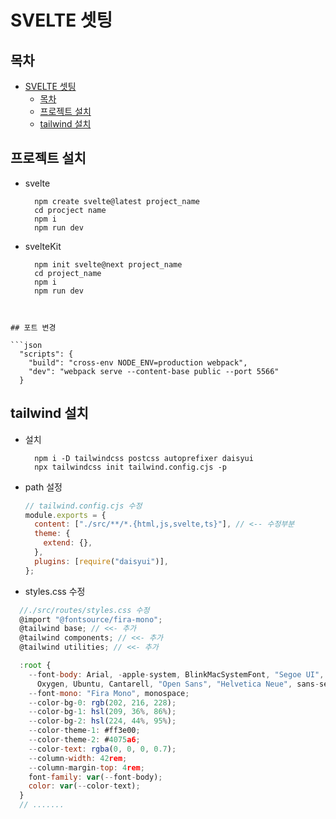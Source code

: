 # SVELTE 셋팅

## 목차

- [SVELTE 셋팅](#svelte-셋팅)
  - [목차](#목차)
  - [프로젝트 설치](#프로젝트-설치)
  - [tailwind 설치](#tailwind-설치)

## 프로젝트 설치

- svelte
  ```
    npm create svelte@latest project_name
    cd procject name
    npm i
    npm run dev
  ```
- svelteKit
  ```
    npm init svelte@next project_name
    cd project_name
    npm i
    npm run dev
  ```

````


## 포트 변경

```json
  "scripts": {
    "build": "cross-env NODE_ENV=production webpack",
    "dev": "webpack serve --content-base public --port 5566"
  }
````

## tailwind 설치

- 설치

  ```
    npm i -D tailwindcss postcss autoprefixer daisyui
    npx tailwindcss init tailwind.config.cjs -p
  ```

- path 설정
  ```js
  // tailwind.config.cjs 수정
  module.exports = {
    content: ["./src/**/*.{html,js,svelte,ts}"], // <-- 수정부분
    theme: {
      extend: {},
    },
    plugins: [require("daisyui")],
  };
  ```
- styles.css 수정

```js
  //./src/routes/styles.css 수정
  @import "@fontsource/fira-mono";
  @tailwind base; // <<- 추가
  @tailwind components; // <<- 추가
  @tailwind utilities; // <<- 추가

  :root {
    --font-body: Arial, -apple-system, BlinkMacSystemFont, "Segoe UI", Roboto,
      Oxygen, Ubuntu, Cantarell, "Open Sans", "Helvetica Neue", sans-serif;
    --font-mono: "Fira Mono", monospace;
    --color-bg-0: rgb(202, 216, 228);
    --color-bg-1: hsl(209, 36%, 86%);
    --color-bg-2: hsl(224, 44%, 95%);
    --color-theme-1: #ff3e00;
    --color-theme-2: #4075a6;
    --color-text: rgba(0, 0, 0, 0.7);
    --column-width: 42rem;
    --column-margin-top: 4rem;
    font-family: var(--font-body);
    color: var(--color-text);
  }
  // .......
```

